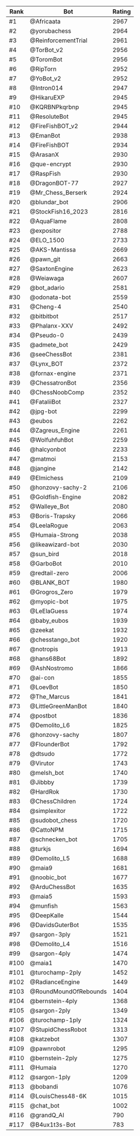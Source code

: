 Rank|Bot|Rating
---|---|---
#1|@Africaata|2967
#2|@yorubachess|2964
#3|@ReinforcementTrial|2961
#4|@TorBot_v2|2956
#5|@ToromBot|2956
#6|@RipTorn|2952
#7|@YoBot_v2|2952
#8|@Intron014|2947
#9|@HikaruEXP|2945
#10|@KQRBNPkqrbnp|2945
#11|@ResoluteBot|2945
#12|@FireFishBOT_v2|2944
#13|@EmanBot|2938
#14|@FireFishBOT|2934
#15|@ArasanX|2930
#16|@que-encrypt|2930
#17|@RaspFish|2930
#18|@DragonBOT-77|2927
#19|@Mr_Chess_Berserk|2924
#20|@blundar_bot|2906
#21|@StockFish16_2023|2816
#22|@AquaFlame|2808
#23|@expositor|2788
#24|@ELO_1500|2733
#25|@AKS-Mantissa|2669
#26|@pawn_git|2663
#27|@SaxtonEngine|2623
#28|@Weiawaga|2607
#29|@bot_adario|2581
#30|@odonata-bot|2559
#31|@Cheng-4|2540
#32|@bitbitbot|2517
#33|@Phalanx-XXV|2492
#34|@Pseudo-0|2439
#35|@admete_bot|2429
#36|@seeChessBot|2381
#37|@Lynx_BOT|2372
#38|@fornax-engine|2371
#39|@ChessatronBot|2356
#40|@ChessNoobComp|2352
#41|@FataliiBot|2327
#42|@jpg-bot|2299
#43|@eubos|2262
#44|@Zagreus_Engine|2261
#45|@WolfuhfuhBot|2259
#46|@halcyonbot|2233
#47|@matmoi|2153
#48|@jangine|2142
#49|@Elmichess|2109
#50|@honzovy-sachy-2|2106
#51|@Goldfish-Engine|2082
#52|@Walleye_Bot|2080
#53|@Boris-Trapsky|2066
#54|@LeelaRogue|2063
#55|@Humaia-Strong|2038
#56|@likeawizard-bot|2030
#57|@sun_bird|2018
#58|@GarboBot|2010
#59|@redtail-zero|2006
#60|@BLANK_BOT|1980
#61|@Grogros_Zero|1979
#62|@myopic-bot|1975
#63|@LeElaGuess|1974
#64|@baby_eubos|1939
#65|@zeekat|1932
#66|@chesstango_bot|1920
#67|@notropis|1913
#68|@hans68Bot|1892
#69|@AshNostromo|1866
#70|@ai-con|1855
#71|@LoevBot|1850
#72|@The_Marcus|1841
#73|@LittleGreenManBot|1840
#74|@postbot|1836
#75|@Demolito_L6|1825
#76|@honzovy-sachy|1807
#77|@FlounderBot|1792
#78|@dtsudo|1772
#79|@Virutor|1743
#80|@melsh_bot|1740
#81|@Jibbby|1739
#82|@HardRok|1730
#83|@ChessChildren|1724
#84|@simplexitor|1722
#85|@sudobot_chess|1720
#86|@CattoNPM|1715
#87|@schnecken_bot|1705
#88|@turkjs|1694
#89|@Demolito_L5|1688
#90|@maia9|1681
#91|@noobic_bot|1677
#92|@ArduChessBot|1635
#93|@maia5|1593
#94|@munfish|1563
#95|@DeepKalle|1544
#96|@DavidsGuterBot|1535
#97|@sargon-3ply|1521
#98|@Demolito_L4|1516
#99|@sargon-4ply|1474
#100|@maia1|1470
#101|@turochamp-2ply|1452
#102|@RadianceEngine|1449
#103|@RoundMoundOfRebounds|1404
#104|@bernstein-4ply|1368
#105|@sargon-2ply|1349
#106|@turochamp-1ply|1324
#107|@StupidChessRobot|1313
#108|@katzebot|1307
#109|@pawnrobot|1295
#110|@bernstein-2ply|1275
#111|@Humaia|1270
#112|@sargon-1ply|1209
#113|@bobandi|1076
#114|@LouisChess48-6K|1015
#115|@chat_bot|1002
#116|@grandQ_AI|790
#117|@B4ux1t3s-Bot|783
